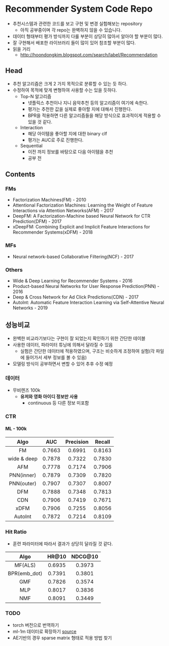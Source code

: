 # Recommender System Code Repo

-   추천시스템과 관련한 코드를 보고 구현 및 변경 실험해보는 repository
    -   아직 공부중이며 각 repo는 완벽하지 않을 수 있습니다.
-   데이터 형태부터 평가 방식까지 다룰 부분이 상당히 많아서 알아야 할 부분이 많다.
-   잘 구현해서 배포한 라이브러리 들이 많이 있어 참조할 부분이 많다.
- 읽을 거리
    - http://hoondongkim.blogspot.com/search/label/Recommendation

## Head

-   추천 알고리즘은 크게 2 가지 목적으로 분류할 수 있는 듯 하다.
-   수정하여 목적에 맞게 변형하여 사용할 수는 있을 듯하다.
    -   Top-N 알고리즘
        -   넷플릭스 추천이나 지니 음악추천 등의 알고리즘이 여기에 속한다.
        -   평가는 추천한 값을 실제로 좋아할 지에 대해서 진행한다.
        -   BPR을 적용하면 다른 알고리즘들을 해당 방식으로 효과적이게 적용할 수 있을 것 같다.
    -   Interaction
        -   해당 아이템을 좋아할 지에 대한 binary clf
        -   평가는 AUC로 주로 진행한다.
    -   Sequential
        -   이전 까지 정보를 바탕으로 다음 아이템을 추천
        -   공부 전

## Contents

### FMs

-   Factorization Machines(FM) - 2010
-   Attentional Factorization Machines: Learning the Weight of Feature Interactions via Attention Networks(AFM) - 2017
-   DeepFM: A Factorization-Machine based Neural Network for CTR Prediction(DFM) - 2017
-   xDeepFM: Combining Explicit and Implicit Feature Interactions for Recommender Systems(xDFM) - 2018

### MFs

- Neural network-based Collaborative Filtering(NCF) - 2017

### Others

- Wide & Deep Learning for Recommender Systems - 2016
- Product-based Neural Networks for User Response Prediction(PNN) - 2016
- Deep & Cross Network for Ad Click Predictions(CDN) - 2017
- AutoInt: Automatic Feature Interaction Learning via Self-Attentive Neural Networks - 2019

## 성능비교

-   완벽한 비교라기보다는 구현이 잘 되었는지 확인하기 위한 간단한 테이블
-   사용한 데이터, 파라미터 튜닝에 의해서 달라질 수 있음
    -   실험은 간단한 데이터에 적용하였으며, 구조는 비슷하게 조정하여 실험(각 파일에 들어가서 세부 정보를 볼 수 있음)
-   모델링 방식이 공부하면서 변할 수 있어 추후 수정 예정

### 데이터

-   무비렌즈 100k
    -   **유저와 영화 아이디 정보만 사용**
        -   continuous 등 다른 정보 미포함

### CTR

#### ML - 100k

|    Algo     |  AUC   | Precision | Recall |
| :---------: | :----: | :-------: | :----: |
|     FM      | 0.7663 |  0.6991   | 0.8163 |
| wide & deep | 0.7878 |  0.7322   | 0.7830 |
|     AFM     | 0.7778 |  0.7174   | 0.7906 |
| PNN(inner)  | 0.7879 |  0.7309   | 0.7820 |
| PNN(outer)  | 0.7907 |  0.7307   | 0.8007 |
|     DFM     | 0.7888 |  0.7348   | 0.7813 |
|     CDN     | 0.7906 |  0.7419   | 0.7671 |
|    xDFM     | 0.7906 |  0.7255   | 0.8056 |
|   AutoInt   | 0.7872 |  0.7214   | 0.8109 |

### Hit Ratio

-   훈련 파라미터에 따라서 결과가 상당히 달라질 것 같다.

|     Algo     | HR@10  | NDCG@10 |
| :----------: | :----: | :-----: |
|   MF(ALS)    | 0.6935 | 0.3973  |
| BPR(emb_dot) | 0.7391 | 0.3801  |
|     GMF      | 0.7826 | 0.3574  |
|     MLP      | 0.8017 | 0.3836  |
|     NMF      | 0.8091 | 0.3449  |

### TODO
- torch 버전으로 번역하기
- ml-1m 데이터로 확장하기 [source](https://github.com/hexiangnan/neural_collaborative_filtering/tree/master/Data)
- AE기반의 경우 sparse matrix 형태로 적용 방법 찾기

